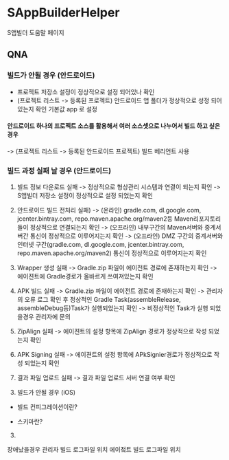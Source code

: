 # SAppBuilderHelper
S앱빌더 도움말 페이지 

## QNA

### 빌드가 안될 경우 (안드로이드)
- 프로젝트 저장소 설정이 정상적으로 설정 되어있나 확인
- (프로젝트 리스트 -> 등록된 프로젝트) 안드로이드 앱 폴더가 정상적으로 성정 되어있는지 확인 기본값 app
로 설정

#### 안드로이드 하나의 프로젝트 소스를 활용해서 여러 소스셋으로 나누어서 빌드 하고 싶은 경우
-> (프로젝트 리스트 -> 등록된 안드로이드 프로젝트) 빌드 베리언트 사용

### 빌드 과정 실패 날 경우 (안드로이드)
1) 빌드 정보 다운로드 실패
-> 정상적으로 형상관리 시스템과 연결이 되는지 확인
-> S앱빌더 저장소 설정이 정상적으로 설정 되었는지 확인

2) 안드로이드 빌드 전처리 실패)
-> (온라인) gradle.com, dl.google.com, jcenter.bintray.com, repo.maven.apache.org/maven2등 Maven리포지토리들이 정상적으로 연결되는지 확인
-> (오프라인) 내부구간의 Maven서버와 중계서버간 통신이 정상적으로 이루어지는지 확인
-> (오프라인) DMZ 구간의 중계서버와 인터넷 구간(gradle.com, dl.google.com, jcenter.bintray.com, repo.maven.apache.org/maven2) 통신이 정상적으로 이루어지는지 확인

3) Wrapper 생성 실패
-> Gradle.zip 파일이 에이전트 경로에 존재하는지 확인
-> 에이젼트에 Gradle경로가 올바르게 쓰여져있는지 확인

4) APK 빌드 실패
-> Gradle.zip 파일이 에이전트 경로에 존재하는지 확인
-> 관리자의 오류 로그 확인 후 정상적인 Gradle Task(assembleRelease, assembleDebug등)Task가 실행되었는지 확인 -> 비정상적인 Task가 실행 되었을경우 관리자에 문의

5) ZipAlign 실패
-> 에이젼트의 설정 항목에 ZipAlign 경로가 정상적으로 작성 되었는지 확인

6) APK Signing 실패
-> 에이젼트의 설정 항목에 APkSignier경로가 정상적으로 작성 되었는지 확인

7) 결과 파일 업로드 실패
-> 결과 파일 업로드 서버 연결 여부 확인


3. 빌드가 안될 경우 (iOS)
- 빌드 컨피그레이션이란?

- 스키마란? 


3. 

장애났을경우
관리자 빌드 로그파일 위치
에이젘트 빌드 로그파일 위치
